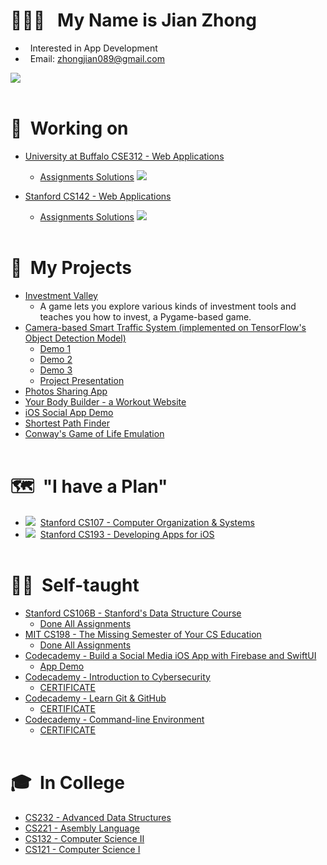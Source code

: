 # 🙋🏻‍♂️&nbsp;&nbsp; My Name is Jian Zhong
- &nbsp;&nbsp;Interested in App Development
- &nbsp;&nbsp;Email: [zhongjian089@gmail.com](mailto:zhongjian089@gmail.com)
<img  src="https://github-readme-stats.vercel.app/api?username=a2677331&show_icons=true&theme=graywhite" />
<br><br>

# 📍&nbsp;&nbsp;Working on
- [University at Buffalo CSE312 - Web Applications](https://github.com/a2677331/CSE312-Web-Applications)  
   - [Assignments Solutions](https://github.com/a2677331/CSE312-Web-Applications) ![](https://progress-bar.dev/70) 

- [Stanford CS142 - Web Applications](https://github.com/a2677331/Stanford-CS142)  
  - [Assignments Solutions](https://github.com/a2677331/Stanford-CS142) ![](https://progress-bar.dev/90)
<br><br>


# 📌&nbsp;&nbsp;My Projects
- [Investment Valley](https://youtu.be/PHgWrI64iAw)
  - A game lets you explore various kinds of investment tools and teaches you how to invest, a Pygame-based game. 
- [Camera-based Smart Traffic System (implemented on TensorFlow's Object Detection Model)](https://www.youtube.com/watch?v=gqcQHryG6ZA)
   - [Demo 1](https://www.youtube.com/watch?v=D-YvhMxkzEY)
   - [Demo 2](https://www.youtube.com/watch?v=qtIy90SQYfk)
   - [Demo 3](https://www.youtube.com/watch?v=vBKUmP5tZu8)
   - [Project Presentation](https://www.youtube.com/watch?v=gqcQHryG6ZA)
- [Photos Sharing App](https://github.com/a2677331/Stanford-CS142)
- [Your Body Builder - a Workout Website](https://a2677331.github.io/gym/index.html)
- [iOS Social App Demo](https://www.youtube.com/watch?v=Hj154rLK7hw&list=PLE-isvGZOtw-1nRsCVy_yjKNnOzew7zLr&index=10)
- [Shortest Path Finder](https://www.youtube.com/watch?v=6ks_Ezzx_DE)
- [Conway's Game of Life Emulation](https://www.youtube.com/watch?v=5PQlEkOxi78)
<br><br>


# 🗺&nbsp;&nbsp;"I have a Plan"
- ![](https://progress-bar.dev/0)&nbsp;&nbsp;[Stanford CS107 - Computer Organization & Systems](https://cs.stanford.edu/degrees/undergrad/Requirements.shtml) 
- ![](https://progress-bar.dev/0)&nbsp;&nbsp;[Stanford CS193 - Developing Apps for iOS](https://cs193p.sites.stanford.edu)
<br><br>


# 🏴‍☠️&nbsp;&nbsp;Self-taught
- [Stanford CS106B - Stanford's Data Structure Course](https://github.com/a2677331/CS106B-HW-Solutions)
  - [Done All Assignments](https://github.com/a2677331/My-Solutions-Stanford-CS106B-HW)
- [MIT CS198 - The Missing Semester of Your CS Education](https://github.com/a2677331/MIT-Missing-Semester-My-Solutions.git)
  - [Done All Assignments](https://github.com/a2677331/MIT-Missing-Semester-My-Solutions.git)
- [Codecademy - Build a Social Media iOS App with Firebase and SwiftUI](https://www.codecademy.com/learn/paths/build-a-social-media-ios-app-with-firebase-and-swiftui)
  - [App Demo](https://www.youtube.com/watch?v=Hj154rLK7hw&t=25s)
- [Codecademy - Introduction to Cybersecurity](https://www.codecademy.com/learn/introduction-to-cybersecurity)
  - [CERTIFICATE](https://www.codecademy.com/profiles/jianZ5320566309/certificates/de0bd5c89521d004ce449a86b0ad3319)
- [Codecademy - Learn Git & GitHub](https://www.codecademy.com/learn/learn-git)
  - [CERTIFICATE](https://www.codecademy.com/profiles/jianZ5320566309/certificates/a8ab218d5950c29861635cc0bf12fd13)
- [Codecademy - Command-line Environment](https://www.codecademy.com/learn/learn-the-command-line)
  - [CERTIFICATE](https://www.codecademy.com/profiles/jianZ5320566309/certificates/c87ba0541f8be78bc2f4ba1128233f6f)
<br><br>


# 🎓&nbsp;&nbsp;In College
- [CS232 - Advanced Data Structures](https://github.com/a2677331/My-Solutions-CS232-HW)
- [CS221 - Asembly Language](https://github.com/a2677331/My-Solutions-CS221-HW)
- [CS132 - Computer Science II](https://github.com/a2677331/My-Solutions-CS132-HW)
- [CS121 - Computer Science I](https://github.com/a2677331/My-Solutions-CS121-HW)
